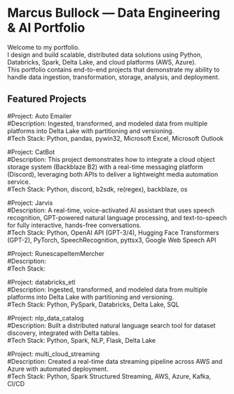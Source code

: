 # Marcus Bullock — Data Engineering & AI Portfolio

Welcome to my portfolio.  
I design and build scalable, distributed data solutions using Python, Databricks, Spark, Delta Lake, and cloud platforms (AWS, Azure).  
This portfolio contains end-to-end projects that demonstrate my ability to handle data ingestion, transformation, storage, analysis, and deployment.

## Featured Projects

#Project: Auto Emailer  
#Description: Ingested, transformed, and modeled data from multiple platforms into Delta Lake with partitioning and versioning.  
#Tech Stack: Python, pandas, pywin32, Microsoft Excel, Microsoft Outlook  

#Project: CatBot  
#Description: This project demonstrates how to integrate a cloud object storage system (Backblaze B2) with a real-time messaging platform (Discord), leveraging both APIs to deliver a lightweight media automation service.  
#Tech Stack: Python, discord, b2sdk, re(regex), backblaze, os  

#Project: Jarvis  
#Description: A real-time, voice-activated AI assistant that uses speech recognition, GPT-powered natural language processing, and text-to-speech for fully interactive, hands-free conversations.  
#Tech Stack: Python, OpenAI API (GPT-3/4), Hugging Face Transformers (GPT-2), PyTorch, SpeechRecognition, pyttsx3, Google Web Speech API  

#Project: RunescapeItemMercher  
#Description:   
#Tech Stack:   

#Project: databricks_etl  
#Description: Ingested, transformed, and modeled data from multiple platforms into Delta Lake with partitioning and versioning.  
#Tech Stack: Python, PySpark, Databricks, Delta Lake, SQL  

#Project: nlp_data_catalog  
#Description: Built a distributed natural language search tool for dataset discovery, integrated with Delta tables.  
#Tech Stack: Python, Spark, NLP, Flask, Delta Lake  

#Project: multi_cloud_streaming  
#Description: Created a real-time data streaming pipeline across AWS and Azure with automated deployment.  
#Tech Stack: Python, Spark Structured Streaming, AWS, Azure, Kafka, CI/CD  
